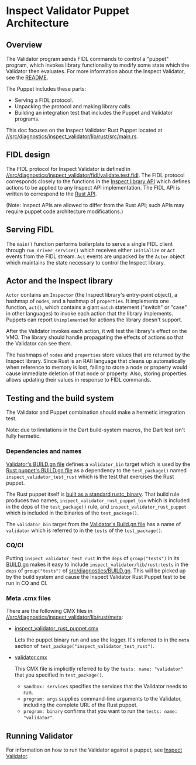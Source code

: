 # Inspect Validator Puppet Architecture
## Overview

The Validator program sends FIDL commands to control a "puppet" program, which
invokes library functionality to modify some state which the Validator then
evaluates. For more information about the Inspect Validator, see the
[README](README.md).

The Puppet includes these parts:

* Serving a FIDL protocol.
* Unpacking the protocol and making library calls.
* Building an integration test that includes the Puppet and Validator programs.

This doc focuses on the Inspect Validator Rust Puppet located at
[//src/diagnostics/inspect_validator/lib/rust/src/main.rs](/src/diagnostics/inspect_validator/lib/rust/src/main.rs).

## FIDL design

The FIDL protocol for Inspect Validator is defined in
[//src/diagnostics/inspect_validator/fidl/validate.test.fidl](/src/diagnostics/inspect_validator/fidl/validate.test.fidl).
The FIDL protocol corresponds closely to the functions in the
[Inspect library API](/docs/development/inspect/README.md)
which defines actions to be applied to any Inspect API implementation. The FIDL
API is written to correspond to the
[Rust API](https://fuchsia-docs.firebaseapp.com/rust/fuchsia_inspect/index.html).

(Note: Inspect APIs are allowed to differ from the Rust API; such APIs may
require puppet code architecture modifications.)

## Serving FIDL

The `main()` function performs boilerplate to serve a single FIDL client
through `run_driver_service()` which receives either `Initialize` or `Act`
events from the FIDL stream. `Act` events are unpacked by the `Actor` object
which maintains the state necessary to control the Inspect library.

## Actor and the Inspect library

`Actor` contains an `Inspector` (the Inspect library's entry-point object),
a hashmap of `nodes`, and a hashmap of `properties`. It implements one
function, `act()`, which contains a giant `match` statement ("switch" or "case"
in other languages) to invoke each action that the library implements.
Puppets can report `Unimplemented` for actions the library doesn't support.

After the Validator invokes each action, it will test the library's effect on
the VMO. The library should handle propagating the effects of actions so that
the Validator can see them.

The hashmaps of `nodes` and `properties` store values that are returned by the
Inspect library. Since Rust is an RAII language that cleans up automatically
when reference to memory is lost, failing to store a node or property would
cause immediate deletion of that node or property. Also, storing properties
allows updating their values in response to FIDL commands.

## Testing and the build system

The Validator and Puppet combination should make a hermetic integration test.

Note: due to limitations in the Dart build-system macros, the Dart test isn't
fully hermetic.

### Dependencies and names

[Validator's BUILD.gn file](/src/diagnostics/inspect_validator/BUILD.gn#21)
defines a `validator_bin` target which is used by the
[Rust puppet's BUILD.gn file](/src/diagnostics/inspect_validator/lib/rust/BUILD.gn#33)
as a dependency to the `test_package()` named `inspect_validator_test_rust`
which is the test that exercises the Rust puppet.

The Rust puppet itself is
[built as a standard rustc_binary](/src/diagnostics/inspect_validator/lib/rust/BUILD.gn#10).
That build rule produces two names, `inspect_validator_rust_puppet_bin` which
is included in the deps of the `test_package()` rule, and
`inspect_validator_rust_puppet` which is included in the binaries of the
`test_package()`.

The `validator_bin` target from the
[Validator's Build.gn file](/src/diagnostics/inspect_validator/BUILD.gn#21)
has a name of `validator` which is referred to in the `tests` of the
`test_package()`.

### CQ/CI

Putting `inspect_validator_test_rust` in the `deps` of `group("tests")` in its
[BUILD.gn](/src/diagnostics/inspect_validator/lib/rust/BUILD.gn#59)
makes it easy to include `inspect_validator/lib/rust:tests` in the `deps` of
`group("tests")` of [src/diagnostics/BUILD.gn](/src/diagnostics/BUILD.gn).
This will be picked up by the build system and cause the Inspect Validator Rust
Puppet test to be run in CQ and CI.

### Meta .cmx files

There are the following CMX files in [//src/diagnostics/inspect_validator/lib/rust/meta](/src/diagnostics/inspect_validator/lib/rust/meta):

* [inspect_validator_rust_puppet.cmx](/src/diagnostics/inspect_validator/lib/rust/meta/inspect_validator_rust_puppet.cmx)

  Lets the puppet binary run and use the logger. It's referred to in the
`meta` section of `test_package("inspect_validator_test_rust")`.
* [validator.cmx](/src/diagnostics/inspect_validator/lib/rust/meta/validator.cmx)

  This CMX file is implicitly referred to by the `tests: name: "validator"` that you specified in `test_package()`.
    * `sandbox: services` specifies the services that the Validator needs to run.
    * `program: args` supplies command-line arguments to the Validator, including the
     complete URL of the Rust puppet.
    * `program: binary` confirms that you want to run the
    `tests: name: "validator"`.

## Running Validator

For information on how to run the Validator against a puppet, see
[Inspect Validator](/src/diagnostics/inspect_validator/README.md).
